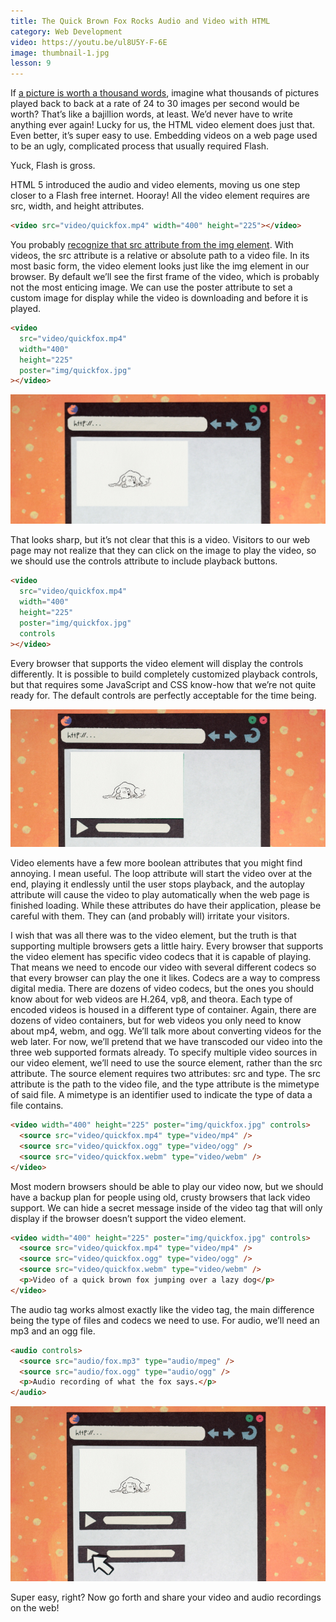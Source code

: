 ```yaml
---
title: The Quick Brown Fox Rocks Audio and Video with HTML
category: Web Development
video: https://youtu.be/ul8U5Y-F-6E
image: thumbnail-1.jpg
lesson: 9
---
```


If [a picture is worth a thousand words](https://thehelloworldprogram.com/web-development/html-image-element/ "HTML Image Elements Make Your Website Pop"), imagine what thousands of pictures played back to back at a rate of 24 to 30 images per second would be worth? That’s like a bajillion words, at least. We’d never have to write anything ever again! Lucky for us, the HTML video element does just that. Even better, it’s super easy to use. Embedding videos on a web page used to be an ugly, complicated process that usually required Flash.

Yuck, Flash is gross.

HTML 5 introduced the audio and video elements, moving us one step closer to a Flash free internet. Hooray! All the video element requires are src, width, and height attributes.

```html
<video src="video/quickfox.mp4" width="400" height="225"></video>
```

You probably [recognize that src attribute from the img element](https://thehelloworldprogram.com/web-development/add-photos-graphics-web-page-html-img-element/ "Add Photos and Graphics to a Web Page with the HTML img Element"). With videos, the src attribute is a relative or absolute path to a video file. In its most basic form, the video element looks just like the img element in our browser. By default we’ll see the first frame of the video, which is probably not the most enticing image. We can use the poster attribute to set a custom image for display while the video is downloading and before it is played.

```html
<video
  src="video/quickfox.mp4"
  width="400"
  height="225"
  poster="img/quickfox.jpg"
></video>
```

![video with poster image](./video-with-poster-image.jpg)

That looks sharp, but it’s not clear that this is a video. Visitors to our web page may not realize that they can click on the image to play the video, so we should use the controls attribute to include playback buttons.

```html
<video
  src="video/quickfox.mp4"
  width="400"
  height="225"
  poster="img/quickfox.jpg"
  controls
></video>
```

Every browser that supports the video element will display the controls differently. It is possible to build completely customized playback controls, but that requires some JavaScript and CSS know-how that we’re not quite ready for. The default controls are perfectly acceptable for the time being.

![video with controls](./video-with-controls.jpg)

Video elements have a few more boolean attributes that you might find annoying. I mean useful. The loop attribute will start the video over at the end, playing it endlessly until the user stops playback, and the autoplay attribute will cause the video to play automatically when the web page is finished loading. While these attributes do have their application, please be careful with them. They can (and probably will) irritate your visitors.

I wish that was all there was to the video element, but the truth is that supporting multiple browsers gets a little hairy. Every browser that supports the video element has specific video codecs that it is capable of playing. That means we need to encode our video with several different codecs so that every browser can play the one it likes. Codecs are a way to compress digital media. There are dozens of video codecs, but the ones you should know about for web videos are H.264, vp8, and theora. Each type of encoded videos is housed in a different type of container. Again, there are dozens of video containers, but for web videos you only need to know about mp4, webm, and ogg. We’ll talk more about converting videos for the web later. For now, we’ll pretend that we have transcoded our video into the three web supported formats already. To specify multiple video sources in our video element, we’ll need to use the source element, rather than the src attribute. The source element requires two attributes: src and type. The src attribute is the path to the video file, and the type attribute is the mimetype of said file. A mimetype is an identifier used to indicate the type of data a file contains.

```html
<video width="400" height="225" poster="img/quickfox.jpg" controls>
  <source src="video/quickfox.mp4" type="video/mp4" />
  <source src="video/quickfox.ogg" type="video/ogg" />
  <source src="video/quickfox.webm" type="video/webm" />
</video>
```

Most modern browsers should be able to play our video now, but we should have a backup plan for people using old, crusty browsers that lack video support. We can hide a secret message inside of the video tag that will only display if the browser doesn’t support the video element.

```html
<video width="400" height="225" poster="img/quickfox.jpg" controls>
  <source src="video/quickfox.mp4" type="video/mp4" />
  <source src="video/quickfox.ogg" type="video/ogg" />
  <source src="video/quickfox.webm" type="video/webm" />
  <p>Video of a quick brown fox jumping over a lazy dog</p>
</video>
```

The audio tag works almost exactly like the video tag, the main difference being the type of files and codecs we need to use. For audio, we’ll need an mp3 and an ogg file.

```html
<audio controls>
  <source src="audio/fox.mp3" type="audio/mpeg" />
  <source src="audio/fox.ogg" type="audio/ogg" />
  <p>Audio recording of what the fox says.</p>
</audio>
```

![video and audio players](./video-and-audio-players.jpg)

Super easy, right? Now go forth and share your video and audio recordings on the web!
